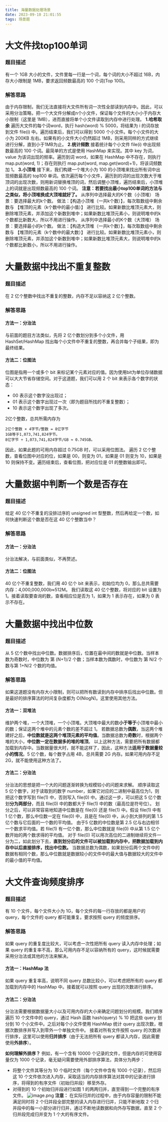 ```yaml
---
title: 海量数据处理场景
date: 2023-09-10 21:01:55
tags: 场景题
---
```

# 大文件找top100单词

### 题目描述

有一个 1GB 大小的文件，文件里每一行是一个词，每个词的大小不超过 16B，内存大小限制是 1MB，要求返回频数最高的 100 个词(Top 100)。

### 解答思路

由于内存限制，我们无法直接将大文件所有词一次性全部读到内存中。因此，可以采用分治策略，把一个大文件分解成n个小文件，保证每个文件的大小小于内存大小限制（这里是 1MB），进而直接将单个小文件读取到内存中进行处理。
**1.哈希取余**
遍历大文件的每个词word，执行 hash(word) % 5000，将结果为 i 的词存放到文件 file(i) 中。遍历结束后，我们可以得到 5000 个小文件。每个小文件的大小为 200KB 左右。如果有的小文件大小仍然超过 1MB，则采用同样的方式继续进行分解，直到小于1MB为止。
**2.统计频数**
接着统计每个小文件 file(i) 中出现频数最高的 100 个词。最简单的方式是使用 HashMap 来实现。其中 key 为词，value 为该词出现的频率。遍历到词 word，如果在 HashMap 中不存在，则执行 map.put(word, 1)；存在则执行 map.put(word, map.get(word)+1)，将该词频数加 1。
**3.小顶堆**
接下来，我们构建一个堆大小为 100 的小顶堆来找出所有词中出现频数最高的 top100 单词。依次遍历每个小文件，遍历到的词的出现次数大于堆顶词的出现次数，则用新词替换堆顶的词，然后调整小顶堆，遍历结束后，小顶堆上的词就是出现频数最高的 100 个词。
**注意：若要找出最小top100单词的方法与之类似，将小顶堆换成大顶堆就好了。**
从序列中选择最大的K个数（小顶堆）
场景：要选择最大的k个数。
做法：【构造小顶堆（一共k个数）】，每次取数组中剩余数与 【堆顶的元素（k个数中的最小值）】 进行比较。如果新数比堆顶元素大，则删除堆顶元素，并添加这个新数到堆中；如果新数比堆顶元素小，则说明堆中的k个数都比新数大，所以不用进行操作。
从序列中选择最小的K个数（大顶堆）
场景：要选择最小的k个数。
做法：【构造大顶堆（一共k个数）】，每次取数组中剩余数与 【堆顶的元素（k个数中的最大数）】 进行比较。如果新数比堆顶元素小，则删除堆顶元素，并添加这个新数到堆中；如果新数比堆顶元素大，则说明堆中的k个数都比新数小，所以不用进行操作。

# 大量数据中找出不重复整数

### 题目描述

在 2 亿个整数中找出不重复的整数，内存不足以容纳这 2 亿个整数。

### 解答思路

#### 方法一：分治法

与前面的题目方法类似，先将 2 亿个数划分到多个小文件，用 HashSet/HashMap 找出每个小文件中不重复的整数，再合并每个子结果，即为最终结果。

#### 方法二：位图法

位图是指用一个或多个 bit 来标记某个元素对应的值。因为使用bit为单位存储数据可以大大节省存储空间。对于这道题，我们可以用 2 个 bit 来表示各个数字的状态：

- 00 表示这个数字没出现过；
- 01 表示这个数字出现过一次（即为题目所找的不重复整数）；
- 10 表示这个数字出现了多次。

2亿个整数，总共所需内存为

```shell
2亿个整数 × 4字节/整数 = 8亿字节
1GB等于1,073,741,824字节。
8亿字节 ÷ 1,073,741,824字节/GB ≈ 0.745GB。
```

因此，如果此题的可用内存超过 0.75GB 时，可以采用位图法。
遍历 2 亿个整数，查看位图中对应的位，如果是 00，则变为 01，如果是 01 则变为 10，如果是 10 则保持不变。遍历结束后，查看位图，把对应位是 01 的整数输出即可。

# 大量数据中判断一个数是否存在

### 题目描述

给定 40 亿个不重复的没排过序的 unsigned int 型整数，然后再给定一个数，如何快速判断这个数是否在这 40 亿个整数当中？

### 解答思路

#### 方法一：分治法

分治法解决，与前面类似，不再赘述。

#### 方法二：位图法

40 亿个不重复整数，我们用 40 亿个 bit 来表示，初始位均为 0，那么总共需要内存：4,000,000,000b≈512M。
我们读取这 40 亿个整数，将对应的 bit 设置为 1。接着读取要查询的数，查看相应位是否为 1，如果为 1 表示存在，如果为 0 表示不存在。

# 大量数据中找出中位数

### 题目描述

从 5 亿个数中找出中位数。数据排序后，位置在最中间的数就是中位数。当样本数为奇数时，中位数为 第 (N+1)/2 个数；当样本数为偶数时，中位数为 第 N/2 个数与第 1+N/2 个数的均值。

### 解答思路

如果这道题没有内存大小限制，则可以把所有数读到内存中排序后找出中位数。但是最好的排序算法的时间复杂度都为 O(NlogN)。这里使用其他方法。

#### 方法一：双堆法

维护两个堆，一个大顶堆，一个小顶堆。大顶堆中最大的数**小于等于**小顶堆中最小的数；保证这两个堆中的元素个数的差不超过 1。
若数据总数为**偶数**，当这两个堆建好之后，**中位数就是这两个堆顶元素的平均值**。当数据总数为**奇数**时，根据两个堆的大小，**中位数一定在数据多的堆的堆顶**。
以上这种方法，需要把所有数据都加载到内存中。当数据量很大时，就不能这样了，因此，这种方法**适用于数据量较小的情况**。5 亿个数，每个数字占用 4B，总共需要 2G 内存。如果可用内存不足 2G，就不能使用这种方法了。

#### 方法二：分治法

分治法的思想是把一个大的问题逐渐转换为规模较小的问题来求解。
顺序读取这 5 亿个数字，对于读取到的数字 number，如果它对应的二进制中最高位为1，则把这个数字写到 file(1) 中，否则写入 file(0) 中。通过这一步，可以把这 5 亿个数划**分为两部分**，而且 file(0) 中的数都大于 file(1) 中的数（最高位是符号位）。
划分之后，可以非常容易地知道中位数是在 file(0) 还是 file(1) 中。假设 file(1) 中有 1 亿个数，那么中位数一定在 file(0) 中，且是在 file(0) 中，从小到大排列的第 1.5 亿个数与它后面的一个数的平均值。
由于5 亿数的中位数是第 2.5 亿与右边相邻一个数求平均值。若 file(1) 有一亿个数，那么中位数就是 file(0) 中从第 1.5 亿个数开始的两个数求得的平均值。
对于 file(0) 可以用次高位的二进制继续将文件一分为二，如此划分下去，**直到划分后的文件可以被加载到内存中，把数据加载到内存中以后直接排序，找出中位数。**
当数据总数为偶数，如果划分后两个文件中的数据有相同个数，那么中位数就是数据较小的文件中的最大值与数据较大的文件中的最小值的平均值。

# 大文件查询频度排序

### 题目描述

有 10 个文件，每个文件大小为 1G，每个文件的每一行存放的都是用户的 query，每个文件的 query 都可能重复。要求按照 query 的频度排序。

### 解答思路

如果 query 的重复度比较大，可以考虑一次性把所有 query 读入内存中处理；如果 query 的重复率不高，那么可用内存不足以容纳所有的 query，这时候就需要采用分治法或其他的方法来解决。

#### 方法一：HashMap 法

如果 query 重复率高，说明不同 query 总数比较小，可以考虑把所有的 query 都加载到内存中的 HashMap 中。接着就可以按照 query 出现的次数进行排序。

#### 方法二：分治法

分治法需要根据数据量大小以及可用内存的大小来确定问题划分的规模。我们顺序遍历 10 个文件中的 query，通过 Hash 函数 hash(query) % 10 把这些 query 划分到 10 个小文件中。之后对每个小文件使用 HashMap 统计 query 出现次数，根据次数排序并写入到零外一个单独文件中。
接着对所有文件按照 query 的次数进行排序，这里可以使用**归并排序**（由于无法把所有 query 都读入内存，因此需要使用**外排序**）。

**如何理解外排序？**
例如，有一个含有 10000 个记录的文件，但是内存的可使用容量仅为 1000 个记录，毫无疑问需要使用外部排序算法，具体分为两步：

- 将整个文件其等分为 10 个临时文件（每个文件中含有 1000 个记录），然后将这 10 个文件依次进入内存，采取适当的内存排序算法对其中的记录进行排序，将得到的有序文件（初始归并段）移至外存。
- 对得到的 10 个初始归并段进行如图 1 的两两归并，直至得到一个完整的有序文件。
  ![image.png](https://s2.loli.net/2023/10/15/tFekd3o6zRa85m4.png)
**注意：** 在实际归并的过程中，由于内存容量的限制不能满足同时将 2 个归并段全部完整的读入内存进行归并，只能不断地取 2 个归并段中的每一小部分进行归并，通过不断地读数据和向外存写数据，直至 2 个归并段完成归并变为 1 个大的有序文件。